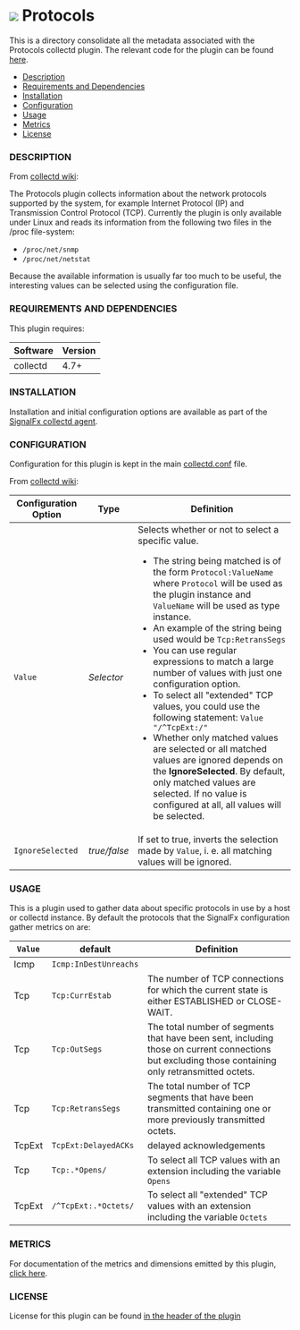# ![](https://github.com/signalfx/integrations/blob/master/collectd/img/integration_collectd.png) Protocols

This is a directory consolidate all the metadata associated with the Protocols collectd plugin. The relevant code for the plugin can be found [here](https://github.com/signalfx/collectd/blob/master/src/protocols.c).

- [Description](#description)
- [Requirements and Dependencies](#requirements-and-dependencies)
- [Installation](#installation)
- [Configuration](#configuration)
- [Usage](#usage)
- [Metrics](#metrics)
- [License](#license)

### DESCRIPTION

From [collectd wiki](https://collectd.org/wiki/index.php/Plugin:Protocols):

The Protocols plugin collects information about the network protocols supported by the system, for example Internet Protocol (IP) and Transmission Control Protocol (TCP). Currently the plugin is only available under Linux and reads its information from the following two files in the /proc file-system:

* `/proc/net/snmp`
* `/proc/net/netstat`

Because the available information is usually far too much to be useful, the interesting values can be selected using the configuration file.

### REQUIREMENTS AND DEPENDENCIES

This plugin requires:

| Software          | Version        |
|-------------------|----------------|
| collectd | 4.7+ |

### INSTALLATION

Installation and initial configuration options are available as part of the [SignalFx collectd agent](https://github.com/signalfx/integrations/tree/master/collectd).


### CONFIGURATION

Configuration for this plugin is kept in the main [collectd.conf](https://github.com/signalfx/integrations/blob/master/collectd/collectd.conf) file.

From [collectd wiki](https://collectd.org/documentation/manpages/collectd.conf.5.shtml#plugin_protocols):

| Configuration Option | Type | Definition |
|----------------------|------|------------|
| `Value` | _Selector_ | Selects whether or not to select a specific value. <ul><li>The string being matched is of the form `Protocol:ValueName` where `Protocol` will be used as the plugin instance and `ValueName` will be used as type instance. </li><li> An example of the string being used would be `Tcp:RetransSegs` </li><li> You can use regular expressions to match a large number of values with just one configuration option. </li><li> To select all "extended" TCP values, you could use the following statement: `Value "/^TcpExt:/"` </li><li> Whether only matched values are selected or all matched values are ignored depends on the **IgnoreSelected**. By default, only matched values are selected. If no value is configured at all, all values will be selected.</li></ui> |
| `IgnoreSelected` | _true/false_ | If set to true, inverts the selection made by `Value`, i. e. all matching values will be ignored. |


### USAGE

This is a plugin used to gather data about specific protocols in use by a host or collectd instance. By default the protocols that the SignalFx configuration gather metrics on are:

| `Value` | default | Definition |
|----------------------|------|------------|
| Icmp |`Icmp:InDestUnreachs`| |
|Tcp|`Tcp:CurrEstab`| The number of TCP connections for which the current state is either ESTABLISHED or CLOSE- WAIT. |
|Tcp| `Tcp:OutSegs` | The total number of segments that have been sent, including those on current connections but excluding those containing only retransmitted octets. |
|Tcp | `Tcp:RetransSegs` | The total number of TCP segments that have been transmitted containing one or more previously transmitted octets. |
|TcpExt | `TcpExt:DelayedACKs` | delayed acknowledgements |
|Tcp | `Tcp:.*Opens/`|  To select all TCP values with an extension including the variable `Opens`|
|TcpExt| `/^TcpExt:.*Octets/` |To select all "extended" TCP values with an extension including the variable `Octets` |


### METRICS

For documentation of the metrics and dimensions emitted by this plugin, [click here](./docs).

### LICENSE

License for this plugin can be found [in the header of the plugin](https://github.com/signalfx/collectd/blob/master/src/protocols.c)
